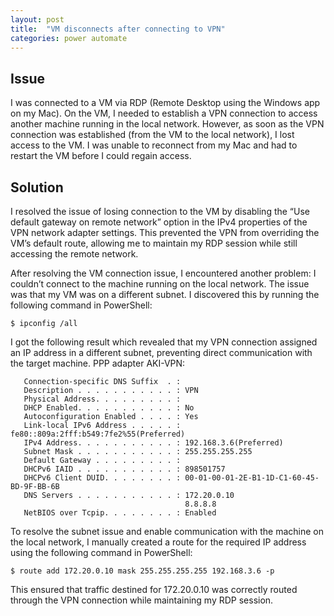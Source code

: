 ```yaml
---
layout: post
title:  "VM disconnects after connecting to VPN"
categories: power automate
---
```



## Issue
I was connected to a VM via RDP (Remote Desktop using the Windows app on my Mac). On the VM, I needed to establish a VPN connection to access another machine running in the local network. However, as soon as the VPN connection was established (from the VM to the local network), I lost access to the VM. I was unable to reconnect from my Mac and had to restart the VM before I could regain access.


## Solution
I resolved the issue of losing connection to the VM by disabling the “Use default gateway on remote network” option in the IPv4 properties of the VPN network adapter settings. This prevented the VPN from overriding the VM’s default route, allowing me to maintain my RDP session while still accessing the remote network.

After resolving the VM connection issue, I encountered another problem: I couldn’t connect to the machine running on the local network. The issue was that my VM was on a different subnet. I discovered this by running the following command in PowerShell:

```shell 
$ ipconfig /all
```

I got the following result which revealed that my VPN connection assigned an IP address in a different subnet, preventing direct communication with the target machine.
PPP adapter AKI-VPN:

```shell
   Connection-specific DNS Suffix  . :
   Description . . . . . . . . . . . : VPN
   Physical Address. . . . . . . . . :
   DHCP Enabled. . . . . . . . . . . : No
   Autoconfiguration Enabled . . . . : Yes
   Link-local IPv6 Address . . . . . : fe80::809a:2fff:b549:7fe2%55(Preferred)
   IPv4 Address. . . . . . . . . . . : 192.168.3.6(Preferred)
   Subnet Mask . . . . . . . . . . . : 255.255.255.255
   Default Gateway . . . . . . . . . :
   DHCPv6 IAID . . . . . . . . . . . : 898501757
   DHCPv6 Client DUID. . . . . . . . : 00-01-00-01-2E-B1-1D-C1-60-45-BD-9F-BB-6B
   DNS Servers . . . . . . . . . . . : 172.20.0.10
                                       8.8.8.8
   NetBIOS over Tcpip. . . . . . . . : Enabled
```


To resolve the subnet issue and enable communication with the machine on the local network, I manually created a route for the required IP address using the following command in PowerShell:

```shell
$ route add 172.20.0.10 mask 255.255.255.255 192.168.3.6 -p
```

This ensured that traffic destined for 172.20.0.10 was correctly routed through the VPN connection while maintaining my RDP session.